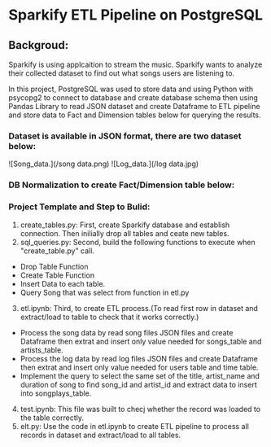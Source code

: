 # Sparkify ETL Pipeline on PostgreSQL

## Backgroud:

Sparkify is using applcaition to stream the music. Sparkify wants to analyze their collected dataset to find out what songs users are listening to.

In this project, PostgreSQL was used to store data and using Python with psycopg2 to connect to database and create database schema then using Pandas Library to read JSON dataset and create Dataframe to ETL pipeline and store data to Fact and Dimension tables below for querying the results.

### Dataset is available in JSON format, there are two dataset below: 

![Song_data.](/song data.png) 
![Log_data.](/log data.jpg)

### DB Normalization to create Fact/Dimension table below:

### Project Template and Step to Bulid:

1. create_tables.py: First, create Sparkify database and establish connection. Then inilially drop all tables and ceate new tables.
2. sql_queries.py: Second, build the following functions to execute when "create_table.py" call.
- Drop Table Function
- Create Table Function
- Insert Data to each table.
- Query Song that was select from function in etl.py
3. etl.ipynb: Third, to create ETL process.(To read first row in dataset and extract/load to table to check that it works correctly.)
- Process the song data by read song files JSON files and create Dataframe then extrat and insert only value needed for songs_table and artists_table.
- Process the log data by read log files JSON files and create Dataframe then extrat and insert only value needed for users table and time table.
- Implement the query to select the same set of the title, artist_name and duration of song to find song_id and artist_id and extract data to insert into songplays_table.
4. test.ipynb: This file was built to checj whether the record was loaded to the table correctly.
5. elt.py: Use the code in etl.ipynb to create ETL pipeline to process all records in dataset and extract/load to all tables.
